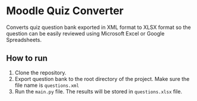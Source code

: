 # Moodle Quiz Converter

Converts quiz question bank exported in XML format to XLSX format so the question can be easily reviewed using Microsoft Excel or Google Spreadsheets.

## How to run

1. Clone the repository.
2. Export question bank to the root directory of the project. Make sure the file name is `questions.xml`
3. Run the `main.py` file. The results will be stored in `questions.xlsx` file.
